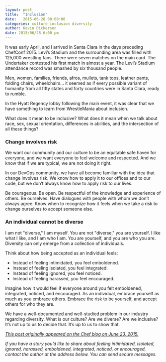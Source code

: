```yaml
---
layout: post
title:  "Inclusion"
date:   2015-06-28 08:00:00
categories: culture inclusion diversity
author: Kevin Dickerson
date: 2015/06/28 6:00 pm
---
```


It was early April, and I arrived in Santa Clara in the days preceding ChefConf 2015. Levi’s Stadium and the surrounding area was filled with 125,000 wrestling fans. There were seven matches on the main card. The Undertaker contested his first match in almost a year. The Levi’s Stadium attendance record was smashed by six thousand people.

Men, women, families, friends, afros, mullets, tank tops, leather pants, folding chairs, wheelchairs… it seemed as if every possible variant of humanity from all fifty states and forty countries were in Santa Clara, ready to rumble.

In the Hyatt Regency lobby following the main event, it was clear that we have something to learn from WrestleMania about inclusion.

What does it mean to be inclusive? What does it mean when we talk about race, sex, sexual orientation, differences in abilities, and the intersection of all these things?


### Change involves risk

We want our community and our culture to be an equitable safe haven for everyone, and we want everyone to feel welcome and respected. And we know that if we are typical, we are not doing it right.

In our DevOps community, we have all become familiar with the idea that change involves risk. We know how to apply it to our offices and to our code, but we don’t always know how to apply risk to our lives.

Be courageous. Be open. Be respectful of the knowledge and experience of others. Be ourselves. Have dialogues with people with whom we don’t always agree. Know when to recognize how it feels when we take a risk to change ourselves to accept someone else.

### An individual cannot be diverse

I am not "diverse," I am myself. You are not "diverse," you are yourself. I like what I like, and I am who I am. You are yourself, and you are who you are. Diversity can only emerge from a collection of individuals.

Think about how being accepted as an individual feels:

- Instead of feeling intimidated, you feel emboldened.
- Instead of feeling isolated, you feel integrated.
- Instead of feeling ignored, you feel noticed.
- Instead of feeling harassed, you feel encouraged.

Imagine how it would feel if everyone around you felt emboldened, integrated, noticed, and encouraged. As an individual, embrace yourself as much as you embrace others. Embrace the risk to be yourself, and accept others for who they are.

We have a well-documented and well-studied problem in our industry regarding diversity. What is our culture? Are we diverse? Are we inclusive? It’s not up to us to decide that. It’s up to us to show that.

*[This post originally appeared on the Chef blog on June 23, 2015.][chefblog]*

*If you have a story you’d like to share about feeling intimidated, isolated, ignored, harassed, emboldened, integrated, noticed, or encouraged, contact the author at the address below. You can send secure messages.*

[kevinemail]: mailto:kdickerson@chef.io
[chefblog]: https://www.chef.io/blog/2015/06/23/inclusion/
